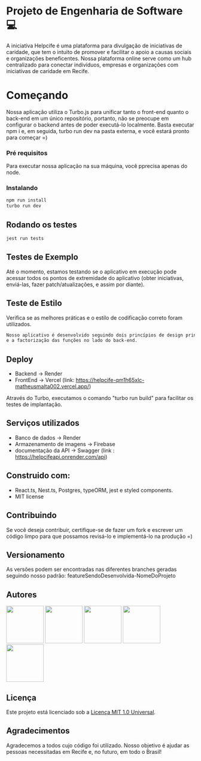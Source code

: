 # Projeto de Engenharia de Software 💻

A iniciativa Helpcife é uma plataforma para divulgação de iniciativas de caridade, que tem o intuito de promover e facilitar
o apoio a causas sociais e organizações beneficentes. Nossa plataforma online serve como um hub centralizado para
conectar indivíduos, empresas e organizações com iniciativas de caridade em Recife. 


# Começando
Nossa aplicação utiliza o Turbo.js para unificar tanto o front-end quanto o back-end em um único repositório, portanto, 
não se preocupe em configurar o backend antes de poder executá-lo localmente. Basta executar npm i e, em seguida, turbo 
run dev na pasta externa, e você estará pronto para começar =)

### Pré requisitos
Para executar nossa aplicação na sua máquina, você pprecisa apenas do node.

### Instalando

```bash
npm run install
turbo run dev
```

## Rodando os testes
```bash
jest run tests
```

## Testes de Exemplo
Até o momento, estamos testando se o aplicativo em execução pode acessar todos os pontos de extremidade do aplicativo 
(obter iniciativas, enviá-las, fazer patch/atualizações, e assim por diante).

## Teste de Estilo
Verifica se as melhores práticas e o estilo de codificação correto foram utilizados.

```bash
Nosso aplicativo é desenvolvido seguindo dois princípios de design principais: modularização por meio de componentes para a parte do front-end 
e a factorização das funções no lado do back-end.
```
## Deploy
* Backend -> Render
* FrontEnd -> Vercel (link: https://helpcife-qm1h65xlc-matheusmalta002.vercel.app/)
  
Através do Turbo, executamos o comando "turbo run build" para facilitar os testes de implantação.

## Serviços utilizados
* Banco de dados -> Render
* Armazenamento de imagens -> Firebase
* documentação da API -> Swagger (link : https://helpcifeapi.onrender.com/api)

## Construido com:
  - React.ts, Nest.ts, Postgres, typeORM, jest e styled components.
  - MIT license

## Contribuindo
Se você deseja contribuir, certifique-se de fazer um fork e escrever um código limpo para que possamos revisá-lo e implementá-lo na produção =)

## Versionamento
As versões podem ser encontradas nas diferentes branches geradas seguindo nosso padrão:
featureSendoDesenvolvida-NomeDoProjeto

## Autores

  <div>
  <img src="https://github.com/RodBC.png" style="width: 100px; height: 100px;" />
  <img src="https://github.com/lucasccampos.png" style="width: 100px; height: 100px;" />
  <img src="https://github.com/ArthurConegundes29102002.png" style="width: 100px; height: 100px;" />
  <img src="https://github.com/MatheusMalta002.png" style="width: 100px; height: 100px;" />
  <img src="https://github.com/IanFelipe215.png" style="width: 100px; height: 100px;" />
</div>


## Licença

Este projeto está licenciado sob a [Licença MIT 1.0 Universal](LICENSE.md).

## Agradecimentos
Agradecemos a todos cujo código foi utilizado.
Nosso objetivo é ajudar as pessoas necessitadas em Recife e, no futuro, em todo o Brasil!

